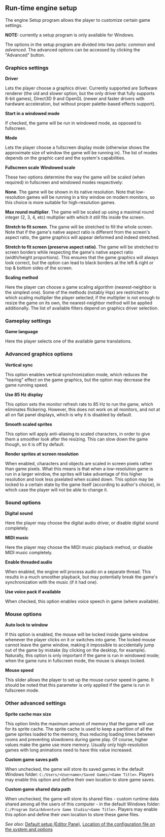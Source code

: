 ## Run-time engine setup

The engine Setup program allows the player to customize certain game
settings.

**NOTE:** currently a setup program is only available for Windows.

The options in the setup program are divided into two parts: _common_ and _advanced_.
The advanced options can be accessed by clicking the "Advanced" button.

### Graphics settings

**Driver**

Lets the player choose a graphics driver. Currently supported are Software
renderer (the old and slower option, but the only driver that fully supports 8-bit
games), Direct3D 9 and OpenGL (newer and faster drivers with hardware
acceleration, but without proper palette-based effects support).

**Start in a windowed mode**

If checked, the game will be run in windowed mode, as opposed to
fullscreen.

**Mode**

Lets the player choose a fullscreen display mode (otherwise shows the approximate
size of window the game will be running in). The list of modes depends
on the graphic card and the system's capabilities.

**Fullscreen scale**
**Windowed scale**

These two options determine the way the game will be scaled (when required)
in fullscreen and windowed modes respectively:

**None**. The game will be shown in its native resolution. Note that
low-resolution games will be running in a tiny window on modern
monitors, so this choice is more suitable for high-resolution games.

**Max round multiplier**. The game will be scaled up using a maximal
round integer (2, 3, 4, etc) multiplier with which it still fits inside
the screen.

**Stretch to fit screen**. The game will be stretched to fill the whole
screen. Note that if the game's native aspect ratio is different from the
screen's aspect ratio, the game graphics will appear deformed and indeed stretched.

**Stretch to fit screen (preserve aspect ratio)**. The game will be
stretched to screen borders while respecting the game's native aspect ratio
(width/height proportions). This ensures that the game graphics will always
look correct, but the option can lead to black borders at the left & right or
top & bottom sides of the screen.

**Scaling method**

Here the player can choose a game scaling algorithm (nearest-neighbor is
the simplest one). Some of the methods (notably Hqx) are restricted to
which scaling multiplier the player selected; if the multiplier is not enough to resize the
game on its own, the nearest-neighbor method will be applied
additionally. The list of available filters depend on graphics driver
selection.

### Gameplay settings

**Game language**

Here the player selects one of the available game translations.

### Advanced graphics options

**Vertical sync**

This option enables vertical synchronization mode, which reduces the
"tearing" effect on the game graphics, but the option may decrease the game running speed.

**Use 85 Hz display**

This option sets the monitor refresh rate to 85 Hz to run the game,
which eliminates flickering. However, this does not work on all monitors,
and not at all on flat panel displays, which is why it is disabled by
default.

**Smooth scaled sprites**

This option will apply anti-aliasing to scaled characters, in order to
give them a smoother look after the resizing. This can slow down the game
though, so it is off by default.

**Render sprites at screen resolution**

When enabled, characters and objects are scaled in screen pixels rather
than game pixels. What this means is that when a low-resolution game is
run in a larger window, the sprites will take advantage of this higher
resolution and look less pixelated when scaled down. This option may be
locked to a certain state by the game itself (according to author's
choice), in which case the player will not be able to change it.

### Sound options

**Digital sound**

Here the player may choose the digital audio driver, or disable digital
sound completely.

**MIDI music**

Here the player may choose the MIDI music playback method, or disable MIDI
music completely.

**Enable threaded audio**

When enabled, the engine will process audio on a separate thread. This results in a much smoother playback, but may potentially break the game's synchronization with the music (if it had one).

**Use voice pack if available**

When checked, this option enables voice speech in game (where
available).

### Mouse options

**Auto lock to window**

If this option is enabled, the mouse will be locked inside game window
whenever the player clicks on it or switches into game. The locked mouse
cannot leave the game window, making it impossible to accidentally jump out of the
game by mistake (by clicking on the desktop, for example). Naturally, this
option is only important if the game is run in windowed mode; when the game runs in
fullscreen mode, the mouse is always locked.

**Mouse speed**

This slider allows the player to set up the mouse cursor speed in game. It
should be noted that this parameter is only applied if the game is run
in fullscreen mode.

### Other advanced settings

**Sprite cache max size**

This option limits the maximum amount of memory that the game will use
for its sprite cache. The sprite cache is used to keep a partition of all
the game sprites loaded to the memory, thus reducing loading times
between rooms and preventing slowdowns during game play. Of course,
higher values make the game use more memory. Usually only
high-resolution games with long animations need to have this value
increased.

**Custom game saves path**

When unchecked, the game will store its saved games in the default Windows folder:
`C:/Users/<Username>/Saved Games/<Game Title>`.
Players may enable this option and define their own location to store
game saves.

**Custom game shared data path**

When unchecked, the game will store its shared files - custom
runtime data shared among all the users of this computer - in the default Windows folder:
`C:/Program Data/Adventure Game Studio/<Game Title>`.
Players may enable this option and define their own location to store
these game files.

*See also:* [Default setup (Editor Pane)](Settingupthegame#default-setup), [Location of the configuration file on the system and options](RuntimeEngine) 

